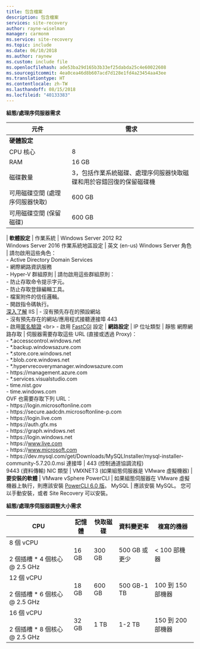 ```yaml
---
title: 包含檔案
description: 包含檔案
services: site-recovery
author: rayne-wiselman
manager: carmonm
ms.service: site-recovery
ms.topic: include
ms.date: 06/10/2018
ms.author: raynew
ms.custom: include file
ms.openlocfilehash: ade53ba29d165b3b33ef25dabda25c4e60022608
ms.sourcegitcommit: 4ea0cea46d8b607acd7d128e1fd4a23454aa43ee
ms.translationtype: HT
ms.contentlocale: zh-TW
ms.lasthandoff: 08/15/2018
ms.locfileid: "40133383"
---
```

**組態/處理序伺服器需求**

**元件** | **需求** 
--- | ---
**硬體設定** | 
CPU 核心 | 8 
RAM | 16 GB
磁碟數量 | 3，包括作業系統磁碟、處理序伺服器快取磁碟和用於容錯回復的保留磁碟機 
可用磁碟空間 (處理序伺服器快取) | 600 GB
可用磁碟空間 (保留磁碟) | 600 GB
 | 
**軟體設定** | 
作業系統 | Windows Server 2012 R2 <br> Windows Server 2016
作業系統地區設定 | 英文 (en-us)
Windows Server 角色 | 請勿啟用這些角色： <br> - Active Directory Domain Services <br>- 網際網路資訊服務 <br> - Hyper-V 
群組原則 | 請勿啟用這些群組原則： <br> - 防止存取命令提示字元。 <br> - 防止存取登錄編輯工具。 <br> - 檔案附件的信任邏輯。 <br> - 開啟指令碼執行。 <br> [深入了解](https://technet.microsoft.com/library/gg176671(v=ws.10).aspx)
IIS | - 沒有預先存在的預設網站 <br> - 沒有預先存在的網站/應用程式接聽連接埠 443 <br>- 啟用[匿名驗證](https://technet.microsoft.com/library/cc731244(v=ws.10).aspx) <br> - 啟用 [FastCGI](https://technet.microsoft.com/library/cc753077(v=ws.10).aspx) 設定 
| 
**網路設定** | 
IP 位址類型 | 靜態 
網際網路存取 | 伺服器需要存取這些 URL (直接或透過 Proxy)： <br> - \*.accesscontrol.windows.net<br> - \*.backup.windowsazure.com <br>- \*.store.core.windows.net<br> - \*.blob.core.windows.net<br> - \*.hypervrecoverymanager.windowsazure.com  <br> - https:\//management.azure.com <br> - *.services.visualstudio.com <br> - time.nist.gov <br> - time.windows.com <br> OVF 也需要存取下列 URL： <br> - https:\//login.microsoftonline.com <br> - https:\//secure.aadcdn.microsoftonline-p.com <br> - https:\//login.live.com  <br> - https:\//auth.gfx.ms <br> - https:\//graph.windows.net <br> - https:\//login.windows.net <br> - https:\//www.live.com <br> - https:\//www.microsoft.com <br> - https:\//dev.mysql.com/get/Downloads/MySQLInstaller/mysql-installer-community-5.7.20.0.msi 
連接埠 | 443 (控制通道協調流程)<br>9443 (資料傳輸) 
NIC 類型 | VMXNET3 (如果組態伺服器是 VMware 虛擬機器)
 | 
**要安裝的軟體** | 
VMware vSphere PowerCLI | 如果組態伺服器在 VMware 虛擬機器上執行，則應該安裝 [PowerCLI 6.0 版](https://my.vmware.com/web/vmware/details?productId=491&downloadGroup=PCLI600R1)。
MySQL | 應該安裝 MySQL。 您可以手動安裝，或者 Site Recovery 可以安裝。

**組態/處理序伺服器調整大小需求**

**CPU** | **記憶體** | **快取磁碟** | **資料變更率** | **複寫的機器**
--- | --- | --- | --- | ---
8 個 vCPU<br/><br/> 2 個插槽 * 4 個核心 \@ 2.5 GHz | 16 GB | 300 GB | 500 GB 或更少 | < 100 部機器
12 個 vCPU<br/><br/> 2 個插槽 * 6 個核心 \@ 2.5 GHz | 18 GB | 600 GB | 500 GB-1 TB | 100 到 150 部機器
16 個 vCPU<br/><br/> 2 個插槽 * 8 個核心 \@ 2.5 GHz | 32 GB | 1 TB | 1-2 TB | 150 到 200 部機器

